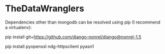 # TheDataWranglers

Dependencies other than mongodb can be resolved using pip (I recommend a virtualenv):

pip install git+https://github.com/django-nonrel/django@nonrel-1.5

pip install pyopenssl ndg-httpsclient pyasn1
